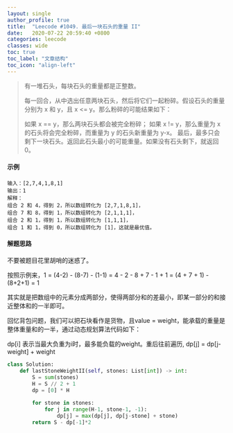 ```yaml
---
layout: single
author_profile: true
title:  "Leecode #1049. 最后一块石头的重量 II"
date:   2020-07-22 20:59:40 +0800
categories: leecode
classes: wide
toc: true
toc_label: "文章结构"
toc_icon: "align-left"
---
```


> 有一堆石头，每块石头的重量都是正整数。
>
> 每一回合，从中选出任意两块石头，然后将它们一起粉碎。假设石头的重量分别为 x 和 y，且 x <= y。那么粉碎的可能结果如下：
>
> 如果 x == y，那么两块石头都会被完全粉碎；
> 如果 x != y，那么重量为 x 的石头将会完全粉碎，而重量为 y 的石头新重量为 y-x。
> 最后，最多只会剩下一块石头。返回此石头最小的可能重量。如果没有石头剩下，就返回 0。
>

#### 示例

```
输入：[2,7,4,1,8,1]
输出：1
解释：
组合 2 和 4，得到 2，所以数组转化为 [2,7,1,8,1]，
组合 7 和 8，得到 1，所以数组转化为 [2,1,1,1]，
组合 2 和 1，得到 1，所以数组转化为 [1,1,1]，
组合 1 和 1，得到 0，所以数组转化为 [1]，这就是最优值。
```

#### 

#### 解题思路

不要被题目花里胡哨的迷惑了。

按照示例来，1 = (4-2) - (8-7) - (1-1) = 4 - 2 - 8 + 7 - 1 + 1 = (4 + 7 + 1) - (8+2+1) = 1

其实就是把数组中的元素分成两部分，使得两部分和的差最小，即某一部分的和接近整体和的一半即可。

回忆背包问题，我们可以把石块看作是货物，且value = weight，能承载的重量是整体重量和的一半，通过动态规划算法代码如下：

dp[i] 表示当最大负重为i时，最多能负载的weight。重后往前遍历, dp[j] = dp[j-weight] + weight

```python
class Solution:
    def lastStoneWeightII(self, stones: List[int]) -> int:
        S = sum(stones)
        H = S // 2 + 1
        dp = [0] * H
        
        for stone in stones:
            for j in range(H-1, stone-1, -1):
                dp[j] = max(dp[j], dp[j-stone] + stone)
        return S - dp[-1]*2
```

